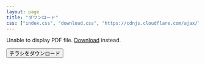 ```yaml
---
layout: page
title: "ダウンロード"
css: ["index.css", "download.css", "https://cdnjs.cloudflare.com/ajax/libs/font-awesome/4.7.0/css/font-awesome.min.css"]
---
```


<object data="/assets/afz.pdf#navpanes=0" type="application/pdf" width="100%" height="500px">
  <p>Unable to display PDF file. <a href="https://drive.google.com/file/d/1_dh4w8693WQ-HLaY0KsPxq_kVAVWYN7j/view">Download</a> instead.</p>
</object>

<button class="btnic" type="submit" onclick="window.open('https://drive.google.com/file/d/1_dh4w8693WQ-HLaY0KsPxq_kVAVWYN7j/view?usp=sharing')"><i class="fa fa-download"></i> チラシをダウンロード</button>
